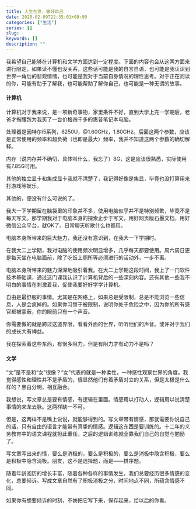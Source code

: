 ```yaml
---
title: 人生在世，做好自己
date: 2020-02-09T22:35:01+08:00
categories: ["生活"]
series: []
slug: 
keywords: []
description: ""
---
```


我希望自己能够在计算机和文学方面达到一定程度。下面的内容也会从这两方面来进行限定，如果读不懂也没关系，这些话可能是我的自言自语，也可能是我认识到世界一角后的悲观情绪，也可能是我对于当前自身情况的理性思考。对于正在阅读的你，可能有助于了解我，也可能帮助了解你自己，也可能是一种无谓的故事。

#### 计算机

计算机对于我来说，是一项新奇事物，家里条件不好，直到大学上完一学期后，老爸才掏腰包为我买了一台价格四千多的惠普笔记本电脑。

处理器是因特尔i5系列，8250U，@1.60GHz，1.80GHz。后面这两个参数，应该是正常使用的频率和超负荷（也即是最大）频率，我并不知道这两个参数的确切解释。

内存（说内存并不确切，具体叫什么，我忘了）8G，这是应该很熟悉，实际使用有7.85G可用。

其他的独立显卡和集成显卡我就不清楚了，我记得好像是集显，毕竟也没打算用来打游戏等娱乐。

其他的，便没有什么可说的了。

我大一下学期留在脑袋里的印象并不多，使用电脑似乎并不是特别频繁，毕竟不是每天写文。那学期我对于电脑本身的探索止步于写文，用好网页版石墨文档，用好微信公众平台，就OK了。日常聊天听歌什么也都用。

电脑本身所带来的巨大魅力，我还没有意识到，在我大一下学期时。

在我大二上学期，我对电脑的使用频次明显增多，几乎每天都要使用。周六周日更是每天坐在电脑面前，除了吃饭上厕所等必须进行的活动外，一步不离。

电脑本身所带来的魅力深深地吸引着我。在大二上学期这段时间，我上了一门软件技术基础课，通过这门课我认识了计算机背后的一些深刻内容。还有其他一些我不明白的事情在刺激着我，促使我要好好学学计算机。

自由是最舒服的事情。尤其是在网络上，如果总是受限制，总是不能浏览一些信息，人是会疯掉的。如果你习惯于被限制，说明你处于危险之中，因为你的所有感官都被蒙蔽，你的眼前只有一个声音。

你需要做的就是跨过这道界限，看看外面的世界，听听他们的声音。或许对于我们的成长大有裨益。

我在探索着这些东西，有很多阻力，但是有阻力才有动力不是吗？

#### 文学

“文”是不是和“女”很像？“女”代表的就是一种柔性，一种感性观察世界的角度。我觉得感性和理性并不是矛盾的，很显然他们有着矛盾对立的关系，但是太极是什么样的？黑白分明，相互融合。

我想说，写文章总是要有情感，有逻辑在里面。情感用以打动人，逻辑用以说清楚事情的来龙去脉。这两样缺一不可。

但是，这两样不是嘴上说说，就能够得到的。写文章带有情感，那就需要你说自己的话，只有自由的语言才能带有真挚的情感。逻辑这东西是要训练的。十二年的义务教育中的语文课程就担此重任，之后的逻辑训练就全靠我们自己的自觉与勉励了。

写文章写出来的情，要么是消极的，要么是积极的，要么是消极中隐含积极，要么是积极中隐含消极。朋友，这不是选择题，而是——排序题。

随着年龄阅历的增长丰富，随着各种各样的事情发生，我们总要经历很多情感的变化，总要倾诉。写成文章自然有了积极消极之分，时间地点不同，所蕴含情感不同。

如果你有想要倾诉的时刻，不妨把它写下来，保存起来，给以后的你看。